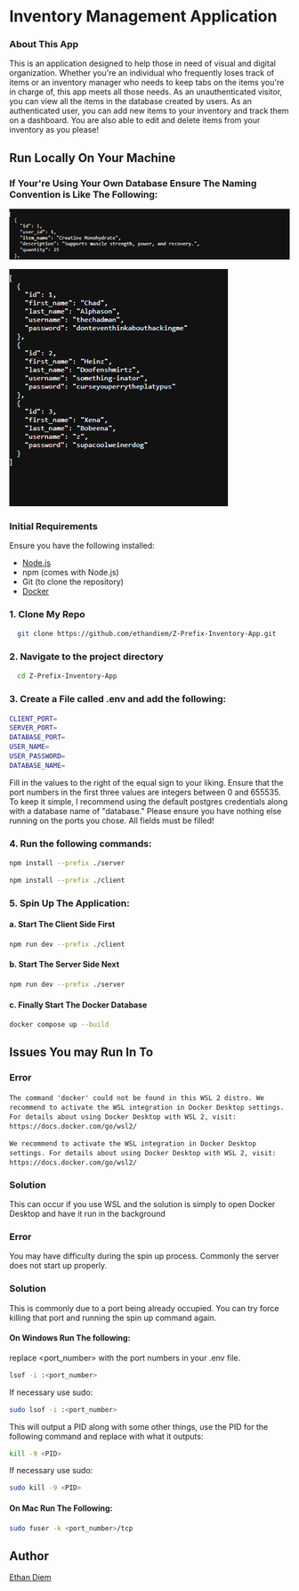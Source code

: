 # Inventory Management Application

### About This App

This is an application designed to help those in need of visual and digital organization. Whether you're an individual who frequently loses track of items or an inventory manager who needs to keep tabs on the items you're in charge of, this app meets all those needs. As an unauthenticated visitor, you can view all the items in the database created by users. As an authenticated user, you can add new items to your inventory and track them on a dashboard. You are also able to edit and delete items from your inventory as you please!

## Run Locally On Your Machine

### If Your're Using Your Own Database Ensure The Naming Convention is Like The Following:

![items picture](img/readme_items.png)

![items picture](img/Readme_users.png)

### Initial Requirements

Ensure you have the following installed:

-   [Node.js](https://nodejs.org/)
-   npm (comes with Node.js)
-   Git (to clone the repository)
-   [Docker](https://www.docker.com/)

### 1. Clone My Repo

```sh
  git clone https://github.com/ethandiem/Z-Prefix-Inventory-App.git
```

### 2. Navigate to the project directory

```sh
  cd Z-Prefix-Inventory-App
```
### 3. Create a File called .env and add the following:

```sh
CLIENT_PORT=
SERVER_PORT=
DATABASE_PORT=
USER_NAME=
USER_PASSWORD=
DATABASE_NAME=
```

Fill in the values to the right of the equal sign to your liking. Ensure that the port numbers in the first three values are integers between 0 and 655535. To keep it simple, I recommend using the default postgres credentials along with a database name of "database." Please ensure you have nothing else running on the ports you chose. All fields must be filled!

### 4. Run the following commands:

```sh
npm install --prefix ./server
```

```sh
npm install --prefix ./client
```

### 5. Spin Up The Application:

#### a. Start The Client Side First

```sh
npm run dev --prefix ./client
```

#### b. Start The Server Side Next

```sh
npm run dev --prefix ./server
```

#### c. Finally Start The Docker Database

```sh
docker compose up --build
```

## Issues You may Run In To

### Error

`The command 'docker' could not be found in this WSL 2 distro. We recommend to activate the WSL integration in Docker Desktop settings. For details about using Docker Desktop with WSL 2, visit: https://docs.docker.com/go/wsl2/`

`We recommend to activate the WSL integration in Docker Desktop settings. For details about using Docker Desktop with WSL 2, visit: https://docs.docker.com/go/wsl2/`

### Solution

This can occur if you use WSL and the solution is simply to open Docker Desktop and have it run in the background

### Error

You may have difficulty during the spin up process. Commonly the server does not start up properly.

### Solution

This is commonly due to a port being already occupied. You can try force killing that port and running the spin up command again.

#### On Windows Run The following:

replace <port_number> with the port numbers in your .env file.

```sh
lsof -i :<port_number>
```

If necessary use sudo:

```sh
sudo lsof -i :<port_number>
```

This will output a PID along with some other things, use the PID for the following command and replace <PID> with what it outputs:

```sh
kill -9 <PID>
```

If necessary use sudo:

```sh
sudo kill -9 <PID>
```

#### On Mac Run The Following:

```sh
sudo fuser -k <port_number>/tcp
```

## Author

[Ethan Diem](https://github.com/ethandiem)